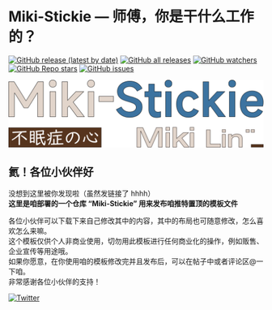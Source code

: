 # Miki-Stickie — 师傅，你是干什么工作的？  
[![GitHub release (latest by date)][versions]][My-Projects]
[![GitHub all releases][Downloads]][My-Projects]
[![GitHub watchers][github-watchers]][My-Projects]
[![GitHub Repo stars][github-r-s]][My-Projects]
[![GitHub issues][issues]][miki-stickie-issues]

[![Miki-Stickie][miki-stickie]][Github]
## 氦！各位小伙伴好  
没想到这里被你发现啦（虽然发链接了 hhhh）  
**这里是咱部署的一个仓库 “Miki-Stickie” 用来发布咱推特置顶的模板文件**  

各位小伙伴可以下载下来自己修改其中的内容，其中的布局也可随意修改，怎么喜欢怎么来嘛。  
这个模板仅供个人非商业使用，切勿用此模板进行任何商业化的操作，例如贩售、企业宣传等用途哦。  
如果你愿意，在你使用咱的模板修改完并且发布后，可以在帖子中或者评论区@一下咱。  
非常感谢各位小伙伴的支持！  


[![Twitter][twitter]](https://twitter.com/Miki_Lin_CN)

[My-Projects]: https://github.com/MikiLin-wiviw/Miki-Stickie
[miki-stickie-issues]: https://github.com/MikiLin-wiviw/Miki-Stickie/issues
[miki-stickie]: ./data/miki-stickie-logo.svg
[Github]: https://github.com/MikiLin-wiviw/Miki-Stickie
[github-watchers]: https://img.shields.io/github/watchers/MikiLin-wiviw/Miki-Stickie
[github-r-s]: https://img.shields.io/github/stars/MikiLin-wiviw/Miki-Stickie
[twitter]: https://img.shields.io/badge/dynamic/json?url=https%3A%2F%2Fapi.swo.moe%2Fstats%2Ftwitter%2FMiki_Lin_CN&query=count&color=1da1f2&label=Twitter&labelColor=5d5d5d&logo=twitter&suffix=+Follows&cacheSeconds=3600
[versions]: https://img.shields.io/github/v/release/MikiLin-wiviw/Miki-Stickie?color=73bd62&label=Versions&logo=CLion&logoWidth=11
[issues]: https://img.shields.io/github/issues-raw/MikiLin-wiviw/Miki-Stickie?logo=Bitrise
[Downloads]: https://img.shields.io/github/downloads/MikiLin-wiviw/Miki-Stickie/total?label=Downloads&logo=DocuSign
